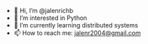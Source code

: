 - 👋 Hi, I’m @jalenrichb
- 👀 I’m interested in Python
- 🌱 I’m currently learning distributed systems
- 📫 How to reach me: jalenr2004@gmail.com

<!---
jalenrichb/jalenrichb is a ✨ special ✨ repository because its `README.md` (this file) appears on your GitHub profile.
You can click the Preview link to take a look at your changes.
--->

